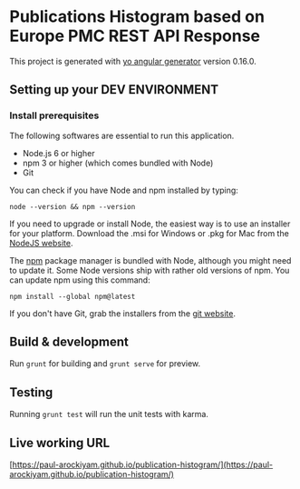 # Publications Histogram based on Europe PMC REST API Response

This project is generated with [yo angular generator](https://github.com/yeoman/generator-angular)
version 0.16.0.

## Setting up your DEV ENVIRONMENT

### Install prerequisites

The following softwares are essential to run this application.
- Node.js 6 or higher
- npm 3 or higher (which comes bundled with Node)
- Git

You can check if you have Node and npm installed by typing:

```
node --version && npm --version
```

If you need to upgrade or install Node, the easiest way is to use an installer for your platform. Download the .msi for Windows or .pkg for Mac from the [NodeJS website](https://nodejs.org/).

The [npm](https://www.npmjs.com/) package manager is bundled with Node, although you might need to update it. Some Node versions ship with rather old versions of npm. You can update npm using this command:

```
npm install --global npm@latest
```

If you don't have Git, grab the installers from the [git website](https://git-scm.com/).

## Build & development

Run `grunt` for building and `grunt serve` for preview.

## Testing

Running `grunt test` will run the unit tests with karma.

## Live working URL
[https://paul-arockiyam.github.io/publication-histogram/](https://paul-arockiyam.github.io/publication-histogram/)
